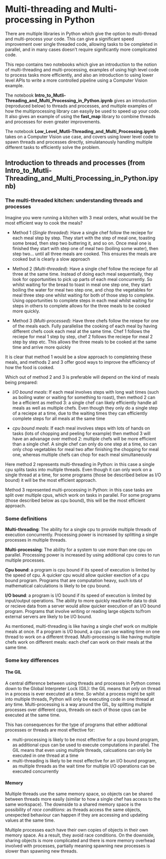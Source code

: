 # Multi-threading and Multi-processing in Python
There are multiple libraries in Python which give the option to multi-thread and multi-process your code. This can give a significant speed improvement over single threaded code, allowing tasks to be completed in parallel, and in many cases doesn't require significantly more complicated code.

This repo contains two notebooks which give an introduction to the notion of multi-threading and multi-processing, examples of using high level code to process tasks more efficiently, and also an introduction to using lower level APIs to write a more controlled pipeline using a Computer Vision example.

The notebook **Intro_to_Mutli-Threading_and_Multi_Processing_in_Python.ipynb** gives an introduction (reproduced below) to threads and processes, and multiple examples of how the multiprocessing library can easyily be used to speed up your code. It also gives an example of using the **fast_map** library to combine threads and processes for even greater improvements.

The notebook **Low_Level_Mutli-Threading_and_Multi_Processing.ipynb** takes on a Computer Vision use case, and covers using lower level code to spawn threads and processes directly, simulatanously handling multiple different tasks to efficiently solve the problem.

## Introduction to threads and processes (from Intro_to_Mutli-Threading_and_Multi_Processing_in_Python.ipynb)

### The multi-threaded kitchen: understanding threads and processes

Imagine you were running a kitchen with 3 meal orders, what would be the most efficient way to cook the meals?

- Method 1 (_Single threaded_): Have a single chef follow the reciepe for each meal step by step. They start with the step of meal one, toasting some bread, then step two buttering it, and so on. Once meal one is finished they start with step one of meal two (boiling some water), then step two... until all three meals are cooked. This ensures the meals are cooked but is clearly a slow approach


- Method 2 (_Multi-threaded_): Have a single chef follow the reciepe for all three at the same time. Instead of doing each meal sequentially, they look for opportunities to pick up parts of each meal concurrently. So whilst waiting for the bread to toast in meal one step one, they start boiling the water for meal two step one, and chop the vegetables for meal three step one whilst waiting for both of those step to complete. Using opportunities to complete steps in each meal whilst waiting for steps in others to complete allows for the three meals to be cooked more quickly.


- Method 3 (_Multi-processed_): Have three chefs follow the reiepe for one of the meals each. Fully parallelise the cooking of each meal by having different chefs cook each meal at the same time. Chef 1 follows the reciepe for meal 1 step by step, chef 2 follows the reciepe for meal 2 step by step etc. This allows the three meals to be cooked at the same time and arrive more quickly


It is clear that method 1 would be a slow approach to completeing these meals, and methods 2 and 3 offer good ways to improve the efficiency of how the food is cooked.

Which out of method 2 and 3 is preferable will depend on the kind of meals being prepared:

- _I/O bound meals_: If each meal involves steps with long wait times (such as boiling water or waiting for something to roast), then method 2 can be a efficient as method 3: a single chef can likely efficiently handle all meals as well as multiple chefs. Even though they only do a single step of a reciepe at a time, due to the waiting times they can efficiently complete steps for all meals at the same time


- _cpu bound meals_: If each meal involves steps with lots of hands on tasks (lots of chopping and peeling for example) then method 3 will have an advanage over method 2: multiple chefs will be more efficient than a single chef. A single chef can only do one step at a time, so can only chop vegetables for meal two after finishing the chopping for meal one, whereas multiple chefs can chop for each meal simultaneously


Here method 2 represents multi-threading in Python: in this case a single cpu splits tasks into multiple threads. Even though it can only work on a single thread at a time, for some programs (those be described below as I/O bound) it will be the most efficient approach. 

Method 3 represented multi-processing in Python: in this case tasks are split over multiple cpus, which work on tasks in parallel. For some programs (those described below as cpu bound), this will be the most efficient approach.

### Some definitions

**Multi-threading**: The ability for a single cpu to provide multiple threads of execution concurrently. Processing power is increased by splitting a single processes in multiple threads.

**Multi-processing**: The ability for a system to use more than one cpu on parallel. Processing power is increased by using additional cpu cores to run multiple processes.

**Cpu bound**: a program is cpu bound if its speed of execution is limited by the speed of cpu. A quicker cpu would allow quicker exection of a cpu bound program. Programs that are computation heavy, such lots of mathematical calculations is likely to be cpu bound.

**I/O bound**: a program is I/O bound if its speed of execution is limited by input/output operations. The ability to more quickly read/write data to disk or recieve data from a server would allow quicker execution of an I/O bound program. Programs that involve writing or reading large objects to/from external servers are likely to be I/O bound.

As mentioned, multi-threading is like having a single chef work on multiple meals at once. If a program is I/O bound, a cpu can use waiting time on one thread to work on a different thread. Multi-processing is like having multiple chefs work on different meals: each chef can work on their meals at the same time.

### Some key differences

#### The GIL
A central difference between using threads and processes in Python comes down to the Global Interpreter Lock (GIL): the GIL means that only on thread in a process is ever executed at a time. So whilst a process might be split into multiple threads, Python will only be executing code in one thread at any time. Multi-processing is a way around the GIL, by splitting multiple processes over different cpus, threads on each of those cpus can be executed at the same time.

This has consequences for the type of programs that either addtional processes or threads are most effective for:
- multi-processing is likely to be most effective for a cpu bound program, as additional cpus can be used to execute computations in parallel. The GIL means that even using multiple threads, calcuations can only be executed in one thread at a time
- multi-threading is likely to be most effective for an I/O bound program, as multiple threads as the wait time for multiple I/O operations can be executed concurrently  

#### Memory
Multiple threads use the same memory space, so objects can be shared between threads more easily (similar to how a single chef has access to the same workspace). The downside to a shared memory space is the possibility of _race conditions_: as threads access the same objects, unexpected behaviour can happen if they are accessing and updating values at the same time. 

Multiple processes each have their own copies of objects in their own memory space. As a result, they avoid race conditions. On the downside, sharing objects is more complicated and there is more memory overhead involved with processes, partially meaning spawning new processes is slower than spawning new threads.
